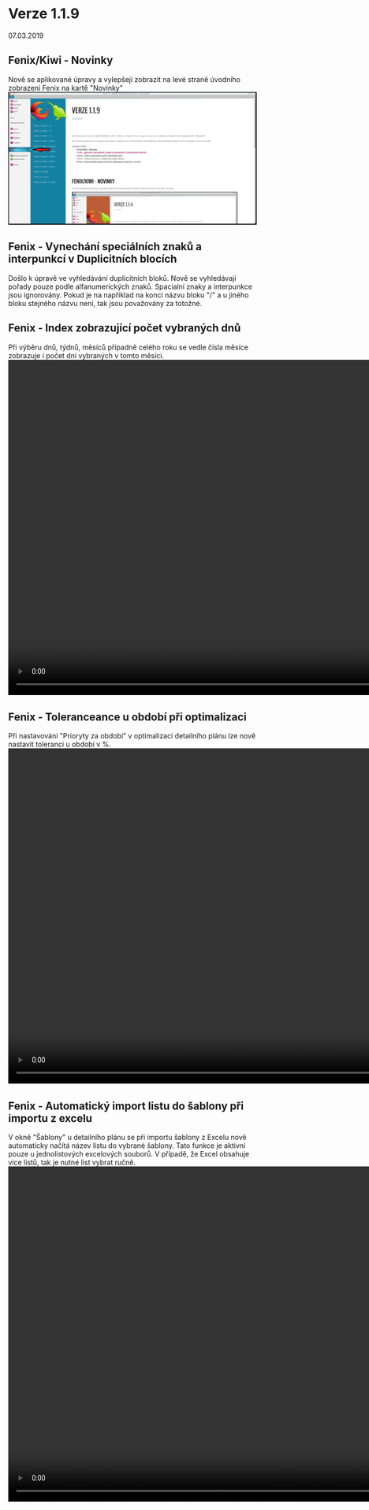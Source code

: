﻿# Verze 1.1.9
07.03.2019

## Fenix/Kiwi - Novinky
Nově se aplikované úpravy a vylepšejí zobrazit na levé straně úvodního zobrazení Fenix na kartě "Novinky"
![Fenix nápověda](../data/Fenix_napoveda1.png "Fenix nápověda")

## Fenix - Vynechání speciálních znaků a interpunkcí v Duplicitních blocích
Došlo k úpravě ve vyhledávání duplicitních bloků. Nově se vyhledávají pořady pouze podle alfanumerických znaků. Spacialní znaky a interpunkce jsou ignorovány.
Pokud je na například na konci názvu bloku "/" a u jiného bloku stejného názvu není, tak jsou považovány za totožné.

## Fenix - Index zobrazující počet vybraných dnů
Při výběru dnů, týdnů, měsíců případně celého roku se vedle čísla měsíce zobrazuje i počet dní vybraných v tomto měsíci. 
<video width="1024" height="680" src="https://kiwifenix.lerach.cz/data/fenix_07_3_dny.mp4" type="video/mp4" controls></video>

## Fenix - Toleranceance u období při optimalizaci
Při nastavování "Prioryty za období" v optimalizaci detailního plánu lze nově nastavit toleranci u období v %.
<video width="1024" height="680" src="https://kiwifenix.lerach.cz/data/fenix_07_3_tolerance.mp4" type="video/mp4" controls></video>

## Fenix - Automatický import listu do šablony při importu z excelu
V okně "Šablony" u detailního plánu se při importu šablony z Excelu nově automaticky načítá název listu do vybrané šablony. Tato funkce je aktivní pouze u jednolistových excelových souborů.
V případě, že Excel obsahuje více listů, tak je nutné list vybrat ručně.
<video width="1024" height="680" src="https://kiwifenix.lerach.cz/data/fenix_07_3_import.mp4" type="video/mp4" controls></video>


